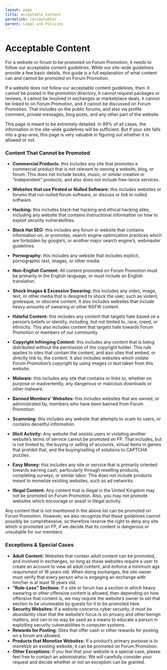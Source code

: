 ```yaml
---
layout: page
title: Acceptable Content
permalink: /acceptable/
parent: Legal and Policies
---
```


# Acceptable Content

For a website or forum to be promoted on Forum Promotion, it needs to follow our acceptable content guidelines. While our site-wide guidelines provide a few basic details, this guide is a full explanation of what content can and cannot be promoted on Forum Promotion.

If a website does not follow our acceptable content guidelines, then: it cannot be posted in the promotion directory, it cannot request packages or reviews, it cannot be involved in exchanges or marketplace deals, it cannot be linked to on Forum Promotion, and it cannot be discussed on Forum Promotion. That includes on the public forums, and also via profile comment, private messages, blog posts, and any other part of the website.

This page is meant to be extremely detailed. In 99% of all cases, the information in the site-wide guidelines will be sufficient. But if your site falls into a gray-area, this page is very valuable in figuring out whether it is allowed or not.

### Content That Cannot be Promoted

- **Commercial Products**:
 this includes any site that promotes a commercial product that is not relevant to owning a website, blog, or forum. This does not include books, music, or similar creative or “independent” products, and also does not include free-lance services.

- **Websites that use Pirated or Nulled Software:**
this includes websites or forums that run nulled forum software, or discuss or link to nulled software.

- **Hacking:**
this includes black-hat hacking and ethical hacking alike, including any website that contains instructional information on how to exploit security vulnerabilities.

- **Black Hat SEO:** this includes any forum or website that contains information on, or promotes, search engine optimization practices which are forbidden by google’s, or another major search engine’s, webmaster guidelines.

- **Pornography:** this includes any website that includes explicit, pornographic text, images, or other media.
- **Non-English Content:** All content promoted on Forum Promotion must be primarily in the English language, or must include an English translation.
- **Shock Images & Excessive Swearing:** this includes any video, image, text, or other media that is designed to shock the user, such as violent, grotesque, or obscene content. It also includes websites that include heavy amounts of swearing or other NSFW content.
- **Hateful Content:** this includes any content that targets hate based on a person’s beliefs or identity, including, but not limited to, race, creed, or ethnicity. This also includes content that targets hate towards Forum Promotion or members of our community.
- **Copyright Infringing Content:** this includes any content that is being distributed without the permission of the copyright holder. This rule applies to sites that contain the content, and also sites that embed, or directly link to, the content. It also includes websites which violate Forum Promotion’s copyright by using images or text taken from this website.
- **Malware:** this includes any site that contains or links to, whether on purpose or inadvertently, any dangerous or malicious downloads or other malware.
- **Banned Members’ Websites:** this includes websites that are owned, or administrated by, members who have been banned from Forum Promotion.
- **Scamming:** this includes any website that attempts to scam its users, or contains deceitful information.
- **Illicit Activity:** Any website that assists users in violating another website’s terms of service cannot be promoted on FP. That includes, but is not limited to, the buying or selling of accounts, virtual items in games that prohibit that, and the buying/selling of solutions to CAPTCHA puzzles.
- **Easy Money:** this includes any site or service that is primarily oriented towards earning cash, particularly through reselling products, completing surveys, or similar labor. This does not include products meant to monetize existing websites, such as ad networks.
- **Illegal Content:** Any content that is illegal in the United Kingdom may not be promoted on Forum Promotion. Also, you may not promote websites which encourage or assist in illegal activity.

Any content that is not mentioned in the above list can be promoted on Forum Promotion. However, we also recognize that these guidelines cannot possibly be comprehensive, so therefore reserve the right to deny any site which is promoted on FP, if we decide that its content is dangerous or unsuitable for our members.

### Exceptions & Special Cases

  -  **Adult Content:** Websites that contain adult content can be promoted, and involved in exchanges, so long as those websites require a user to create an account to view all adult content, and enforce a minimum age requirement of 18 years old. When doing exchanges, the site owner must verify that every person who is engaging an exchange with him/her is at least 18 years old.
  -  **“Rule-Less” Sections:** If a site or forum has a section in which heavy swearing or other offensive content is allowed, then depending on how offensive that content is, we may require the website’s owner to set that section to be unviewable by guests for it to be promoted here.
  -  **Security Websites:** If a website concerns cyber security, it must be abundantly clear that the website’s focus is on privacy and other benign matters, and can in no way be used as a means to educate a person in exploiting security vulnerabilities in computer systems.
  -  **Rewards for Posting:** Sites that offer cash or other rewards for posting on a forum are allowed.
  -  **Products that Monetize Websites:** If a product’s primary purpose is to monetize an existing website, it can be promoted on Forum Promotion.
  -  **Other Exceptions:** If you feel that your website is a special case, please feel free to contact an administrator. We will carefully consider your request and decide whether or not an exception can be granted.

